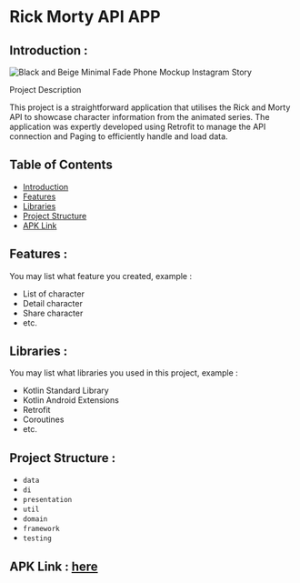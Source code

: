 #  Rick Morty API APP

## <a name="introduction"></a> Introduction :
![Black and Beige Minimal Fade Phone Mockup Instagram Story](https://github.com/ajihermansya/ChallengeApplication/assets/51506661/03790035-184b-4e3a-bf6a-309c95c20eb4)

Project Description

This project is a straightforward application that utilises the Rick and Morty API to showcase character information from the animated series. The application was expertly developed using Retrofit to manage the API connection and Paging to efficiently handle and load data.

## Table of Contents

- [Introduction](#introduction)
- [Features](#features)
- [Libraries](#libraries)
- [Project Structure](#project-structures)
- [APK Link](#apk-link)

## <a name="features"></a> Features :
You may list what feature you created, example :
- List of character
- Detail character
- Share character
- etc.


## <a name="libraries"></a> Libraries :
You may list what libraries you used in this project, example :
- Kotlin Standard Library
- Kotlin Android Extensions
- Retrofit
- Coroutines
- etc.

## <a name="project-structures"></a> Project Structure :
* `data`
* `di`
* `presentation`
* `util`
* `domain`
* `framework`
* `testing`


## <a name="apk-link"></a> APK Link : [here](https://drive.google.com/file/d/1DkVboyrrAvUA0N64SCh8WnXXYRnK3vbC/view?usp=sharing)

